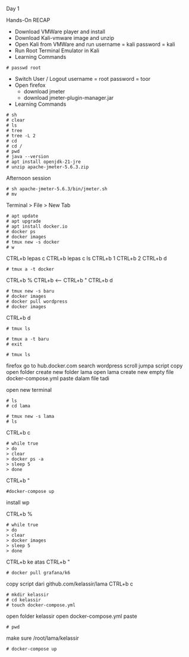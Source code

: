 Day 1

Hands-On RECAP

- Download VMWare player and install
- Download Kali-vmware image and unzip
- Open Kali from VMWare and run
username = kali
password = kali
- Run Root Terminal Emulator in Kali
- Learning Commands
```
# passwd root
```
- Switch User / Logout
username = root
password = toor
- Open firefox
	- download jmeter
	- download jmeter-plugin-manager.jar
- Learning Commands
```
# sh
# clear
# ls
# tree
# tree -L 2
# cd
# cd /
# pwd
# java --version
# apt install openjdk-21-jre
# unzip apache-jmeter-5.6.3.zip
```

Afternoon session
```
# sh apache-jmeter-5.6.3/bin/jmeter.sh
# mv
```
Terminal > File > New Tab
```
# apt update
# apt upgrade
# apt install docker.io
# docker ps
# docker images
# tmux new -s docker
# w
```
CTRL+b lepas c
CTRL+b lepas c
ls
CTRL+b 1
CTRL+b 2
CTRL+b d
```
# tmux a -t docker
```
CTRL+b %
CTRL+b <--
CTRL+b "
CTRL+b d
```
# tmux new -s baru
# docker images
# docker pull wordpress
# docker images
```
CTRL+b d
```
# tmux ls

# tmux a -t baru
# exit

# tmux ls
```
firefox go to
hub.docker.com
search wordpress
scroll jumpa script
copy
open folder
create new folder
lama
open lama
create new empty file
docker-compose.yml
paste dalam file tadi


open new terminal
```
# ls
# cd lama

# tmux new -s lama
# ls
```
CTRL+b c
```
# while true
> do
> clear
> docker ps -a
> sleep 5
> done
```
CTRL+b "
```
#docker-compose up
```
install wp

CTRL+b %
```
# while true
> do
> clear
> docker images
> sleep 5
> done
```
CTRL+b ke atas
CTRL+b "
```
# docker pull grafana/k6
```
copy script dari github.com/kelassir/lama
CTRL+b c
```
# mkdir kelassir
# cd kelassir
# touch docker-compose.yml
```
open folder kelassir
open docker-compose.yml
paste
```
# pwd
```
make sure /root/lama/kelassir
```
# docker-compose up
```




